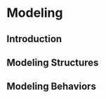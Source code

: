 <link rel="stylesheet" href="{{baseUrl}}/css/textbook.css">

<div class="website-content">

<div id="main">

# Modeling

## Introduction

<include src="introduction/what/print.md" />
<include src="introduction/how/print.md" />
<include src="introduction/umlModels/print.md" />

## Modeling Structures

<include src="modelingStructures/classDiagramsBasic/print.md" />
<!-- <include src="modelingStructures/classDiagramsIntermediate/print.md" /> -->
<!-- <include src="modelingStructures/classDiagramsAdvanced/print.md" /> -->
<include src="modelingStructures/objectDiagrams/print.md" />
<include src="modelingStructures/objectOrientedDomainModels/print.md" />
<include src="modelingStructures/deploymentDiagrams/print.md" />
<include src="modelingStructures/componentDiagrams/print.md" />
<include src="modelingStructures/packageDiagrams/print.md" />
<include src="modelingStructures/compositeStructureDiagrams/print.md" />

## Modeling Behaviors

<include src="modelingBehaviors/activityDiagrams/print.md" />
<include src="modelingBehaviors/sequenceDiagramsBasic/print.md" />
<!-- <include src="modelingBehaviors/sequenceDiagramsIntermediate/print.md" /> -->
<!-- <include src="modelingBehaviors/sequenceDiagramsAdvanced/print.md" /> -->
<include src="modelingBehaviors/useCaseDiagrams/print.md" />
<include src="modelingBehaviors/timingDiagrams/print.md" />
<include src="modelingBehaviors/interactionOverviewDiagrams/print.md" />
<include src="modelingBehaviors/communicationDiagrams/print.md" />
<include src="modelingBehaviors/stateMachineDiagrams/print.md" />

<!-- TODO: add review -->

</div>

</div>
